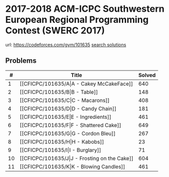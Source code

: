 # 2017-2018 ACM-ICPC Southwestern European Regional Programming Contest (SWERC 2017)

url: https://codeforces.com/gym/101635
[search solutions](https://www.google.com/search?q=Solution+OR+題解+2017-2018+ACM-ICPC+Southwestern+European+Regional+Programming+Contest+(SWERC+2017))

## Problems

| # | Title | Solved |
| --- | --- | --- |
|1|[[CFICPC/101635/A\|A - Cakey McCakeFace]]|640|
|2|[[CFICPC/101635/B\|B - Table]]|148|
|3|[[CFICPC/101635/C\|C - Macarons]]|408|
|4|[[CFICPC/101635/D\|D - Candy Chain]]|181|
|5|[[CFICPC/101635/E\|E - Ingredients]]|461|
|6|[[CFICPC/101635/F\|F - Shattered Cake]]|649|
|7|[[CFICPC/101635/G\|G - Cordon Bleu]]|267|
|8|[[CFICPC/101635/H\|H - Kabobs]]|23|
|9|[[CFICPC/101635/I\|I - Burglary]]|71|
|10|[[CFICPC/101635/J\|J - Frosting on the Cake]]|604|
|11|[[CFICPC/101635/K\|K - Blowing Candles]]|461|
